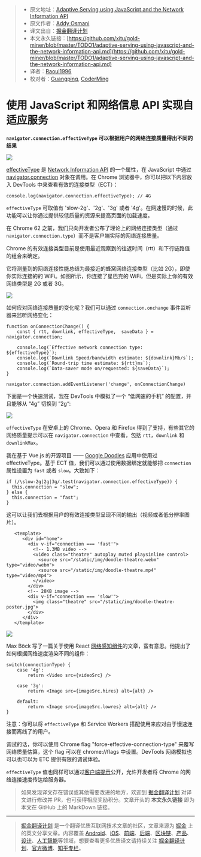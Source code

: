 > * 原文地址：[Adaptive Serving using JavaScript and the Network Information API](https://dev.to/addyosmani/adaptive-serving-using-javascript-and-the-network-information-api-331p)
> * 原文作者：[Addy Osmani](https://dev.to/addyosmani)
> * 译文出自：[掘金翻译计划](https://github.com/xitu/gold-miner)
> * 本文永久链接：[https://github.com/xitu/gold-miner/blob/master/TODO1/adaptive-serving-using-javascript-and-the-network-information-api.md](https://github.com/xitu/gold-miner/blob/master/TODO1/adaptive-serving-using-javascript-and-the-network-information-api.md)
> * 译者：[Raoul1996](https://github.com/Raoul1996)
> * 校对者：[Guangping](https://github.com/GpingFeng), [CoderMing](https://github.com/CoderMing)

# 使用 JavaScript 和网络信息 API 实现自适应服务

**`navigator.connection.effectiveType` 可以根据用户的网络连接质量得出不同的结果**


[![](https://res.cloudinary.com/practicaldev/image/fetch/s--Ktkd6j7d--/c_limit%2Cf_auto%2Cfl_progressive%2Cq_auto%2Cw_880/https://thepracticaldev.s3.amazonaws.com/i/4z66d75fid8fje27lp2y.png)](https://res.cloudinary.com/practicaldev/image/fetch/s--Ktkd6j7d--/c_limit%2Cf_auto%2Cfl_progressive%2Cq_auto%2Cw_880/https://thepracticaldev.s3.amazonaws.com/i/4z66d75fid8fje27lp2y.png)

[effectiveType](https://developer.mozilla.org/en-US/docs/Web/API/NetworkInformation/effectiveType) 是 [Network Information API](http://w3c.github.io/netinfo/) 的一个属性，在 JavaScript 中通过 [navigator.connection](https://developer.mozilla.org/en-US/docs/Web/API/Navigator/connection) 对象在调用。在 Chrome 浏览器中，你可以把以下内容放入 DevTools 中来查看有效的连接类型（ECT）：

```
console.log(navigator.connection.effectiveType); // 4G
```

`effectiveType` 可取值有 'slow-2g'、'2g'、'3g' 或者 '4g'。在网速慢的时候，此功能可以让你通过提供较低质量的资源来提高页面的加载速度。

在 Chrome 62 之前，我们只向开发者公布了理论上的网络连接类型（通过 `navigator.connection.type`）而不是客户端实际的网络连接质量。

Chrome 的有效连接类型目前是使用最近观察到的往返时间（rtt）和下行链路值的组合来确定。

它将测量到的网络连接性能总结为最接近的蜂窝网络连接类型（比如 2G），即使你实际连接的的 WiFi。如图所示，你连接了星巴克的 WiFi，但是实际上你的有效网络类型是 2G 或者 3G。

[![](https://res.cloudinary.com/practicaldev/image/fetch/s--T54UF-7H--/c_limit%2Cf_auto%2Cfl_progressive%2Cq_auto%2Cw_880/https://thepracticaldev.s3.amazonaws.com/i/wqeuhx12frs3k126bmrv.png)](https://res.cloudinary.com/practicaldev/image/fetch/s--T54UF-7H--/c_limit%2Cf_auto%2Cfl_progressive%2Cq_auto%2Cw_880/https://thepracticaldev.s3.amazonaws.com/i/wqeuhx12frs3k126bmrv.png)

如何应对网络连接质量的变化呢？我们可以通过 `connection.onchange` 事件监听器来监听网络变化：

```
function onConnectionChange() {
    const { rtt, downlink, effectiveType,  saveData } = navigator.connection;

    console.log(`Effective network connection type: ${effectiveType}`);
    console.log(`Downlink Speed/bandwidth estimate: ${downlink}Mb/s`);
    console.log(`Round-trip time estimate: ${rtt}ms`);
    console.log(`Data-saver mode on/requested: ${saveData}`);
}

navigator.connection.addEventListener('change', onConnectionChange)
```

下面是一个快速测试，我在 DevTools 中模拟了一个 “低网速的手机” 的配置，并且能够从 “4g” 切换到 ”2g“:

[![](https://res.cloudinary.com/practicaldev/image/fetch/s--gdIz0VyD--/c_limit%2Cf_auto%2Cfl_progressive%2Cq_auto%2Cw_880/https://thepracticaldev.s3.amazonaws.com/i/t9zadl65erjhll14zbcp.png)](https://res.cloudinary.com/practicaldev/image/fetch/s--gdIz0VyD--/c_limit%2Cf_auto%2Cfl_progressive%2Cq_auto%2Cw_880/https://thepracticaldev.s3.amazonaws.com/i/t9zadl65erjhll14zbcp.png)

`effectiveType` 在安卓上的 Chrome、Opera 和 Firefox 得到了支持，有些其它的网络质量提示可以在 `navigator.connection` 中查看，包括 `rtt`，`downlink` 和 `downlinkMax`。

我在基于 Vue.js 的开源项目 —— [Google Doodles](https://oodle-demo.firebaseapp.com) 应用中使用过 effectiveType。基于 ECT 值，我们可以通过使用数据绑定就能够把 `connection` 属性设置为 `fast` 或者 `slow`。大致如下：

```
if (/\slow-2g|2g|3g/.test(navigator.connection.effectiveType)) {
  this.connection = "slow";
} else {
  this.connection = "fast";
}
```

这可以让我们去根据用户的有效连接类型呈现不同的输出（视频或者低分辨率图片）。

```
   <template>
      <div id="home">
        <div v-if="connection === 'fast'">
          <!-- 1.3MB video -->
          <video class="theatre" autoplay muted playsinline control>
            <source src="/static/img/doodle-theatre.webm" type="video/webm">
            <source src="/static/img/doodle-theatre.mp4" type="video/mp4">
          </video>
        </div>
        <!-- 28KB image -->
        <div v-if="connection === 'slow'">
          <img class="theatre" src="/static/img/doodle-theatre-poster.jpg">
        </div>
      </div>
   </template>
```

[![](https://res.cloudinary.com/practicaldev/image/fetch/s--_tvmKtK---/c_limit%2Cf_auto%2Cfl_progressive%2Cq_auto%2Cw_880/https://thepracticaldev.s3.amazonaws.com/i/8jukzhdu62nbghw0cfx3.png)](https://res.cloudinary.com/practicaldev/image/fetch/s--_tvmKtK---/c_limit%2Cf_auto%2Cfl_progressive%2Cq_auto%2Cw_880/https://thepracticaldev.s3.amazonaws.com/i/8jukzhdu62nbghw0cfx3.png)

Max Böck 写了一篇关于使用 React [网络感知组件](https://mxb.at/blog/connection-aware-components/)的文章，蛮有意思。他提出了如何根据网络速度渲染不同的组件：

```
switch(connectionType) {
    case '4g':
        return <Video src={videoSrc} />

    case '3g':
        return <Image src={imageSrc.hires} alt={alt} />

    default:
        return <Image src={imageSrc.lowres} alt={alt} />
}
```

注意：你可以将 `effectiveType` 和 Service Workers 搭配使用来应对由于慢速连接而离线了的用户。

调试的话，你可以使用 Chrome flag "force-effective-connection-type" 来覆写网络质量估算，这个 flag 可以在 chrome://flags 中设置。DevTools 网络模拟也可以也可以为 ETC 提供有限的调试体验。

`effectiveType` 值也同样可以通过[客户端提示](https://www.chromestatus.com/features/5407907378102272)公开，允许开发者将 Chrome 的网络连接速度传达给服务器。


> 如果发现译文存在错误或其他需要改进的地方，欢迎到 [掘金翻译计划](https://github.com/xitu/gold-miner) 对译文进行修改并 PR，也可获得相应奖励积分。文章开头的 **本文永久链接** 即为本文在 GitHub 上的 MarkDown 链接。


---

> [掘金翻译计划](https://github.com/xitu/gold-miner) 是一个翻译优质互联网技术文章的社区，文章来源为 [掘金](https://juejin.im) 上的英文分享文章。内容覆盖 [Android](https://github.com/xitu/gold-miner#android)、[iOS](https://github.com/xitu/gold-miner#ios)、[前端](https://github.com/xitu/gold-miner#前端)、[后端](https://github.com/xitu/gold-miner#后端)、[区块链](https://github.com/xitu/gold-miner#区块链)、[产品](https://github.com/xitu/gold-miner#产品)、[设计](https://github.com/xitu/gold-miner#设计)、[人工智能](https://github.com/xitu/gold-miner#人工智能)等领域，想要查看更多优质译文请持续关注 [掘金翻译计划](https://github.com/xitu/gold-miner)、[官方微博](http://weibo.com/juejinfanyi)、[知乎专栏](https://zhuanlan.zhihu.com/juejinfanyi)。
